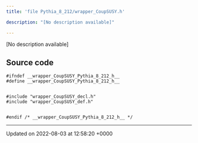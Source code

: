```yaml
---
title: 'file Pythia_8_212/wrapper_CoupSUSY.h'

description: "[No description available]"

---
```







[No description available]




## Source code

```
#ifndef __wrapper_CoupSUSY_Pythia_8_212_h__
#define __wrapper_CoupSUSY_Pythia_8_212_h__


#include "wrapper_CoupSUSY_decl.h"
#include "wrapper_CoupSUSY_def.h"


#endif /* __wrapper_CoupSUSY_Pythia_8_212_h__ */
```


-------------------------------

Updated on 2022-08-03 at 12:58:20 +0000
